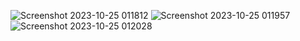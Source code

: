 ![Screenshot 2023-10-25 011812](https://github.com/Mahdi-mrasouli/pr-web6/assets/78921905/ee30c393-8d1d-41d4-831f-51b4860822ba)
![Screenshot 2023-10-25 011957](https://github.com/Mahdi-mrasouli/pr-web6/assets/78921905/c156b522-c2ef-4207-bc26-857cbfbb6c38)
![Screenshot 2023-10-25 012028](https://github.com/Mahdi-mrasouli/pr-web6/assets/78921905/4ad12e66-7fe6-41b4-a655-358d6e3fe756)
